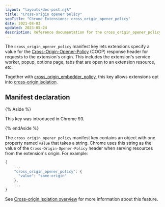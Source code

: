 ```yaml
---
layout: "layouts/doc-post.njk"
title: "Cross-origin opener policy"
seoTitle: "Chrome Extensions: cross_origin_opener_policy"
date: 2021-08-03
updated: 2023-05-24
description: Reference documentation for the cross_origin_opener_policy property of manifest.json.
---
```


The `cross_origin_opener_policy` manifest key lets extensions specify a value for the
[Cross-Origin-Opener-Policy][mdn-coop] (COOP) response header for requests to the extension's
origin. This includes the extension's service worker, popup, options page, tabs that are open to an extension resource, etc.

Together with [cross_origin_embedder_policy][doc-coep], this key allows extensions opt into
[cross-origin isolation][doc-coi].

## Manifest declaration

{% Aside %}

This key was introduced in Chrome 93.

{% endAside %}

The `cross_origin_opener_policy` manifest key contains an object with one
property named `value` that takes a string. Chrome uses this string as the value of the
`Cross-Origin-Opener-Policy` header when serving resources from the extension's origin. For example:

```js
{
    ...
    "cross_origin_opener_policy": {
      "value": "same-origin"
    },
    ...
}
```

See [Cross-origin isolation overview][doc-coi] for more information about this feature.

[doc-coep]: /docs/extensions/mv3/manifest/cross_origin_embedder_policy/
[doc-coi]: /docs/extensions/mv3/cross-origin-isolation/
[mdn-coop]: https://developer.mozilla.org/docs/Web/HTTP/Headers/Cross-Origin-Opener-Policy
